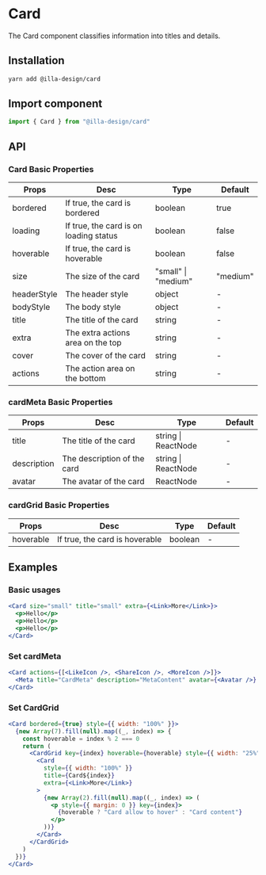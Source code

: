 # Card

The Card component classifies information into titles and details.

## Installation

```bash
yarn add @illa-design/card
```

## Import component

```jsx
import { Card } from "@illa-design/card"
```

## API

### Card Basic Properties

| Props       | Desc                                   | Type                | Default  |
| ----------- | -------------------------------------- | ------------------- | -------- |
| bordered    | If true, the card is bordered          | boolean             | true     |
| loading     | If true, the card is on loading status | boolean             | false    |
| hoverable   | If true, the card is hoverable         | boolean             | false    |
| size        | The size of the card                   | "small" \| "medium" | "medium" |
| headerStyle | The header style                       | object              | -        |
| bodyStyle   | The body style                         | object              | -        |
| title       | The title of the card                  | string              | -        |
| extra       | The extra actions area on the top      | string              | -        |
| cover       | The cover of the card                  | string              | -        |
| actions     | The action area on the bottom          | string              | -        |

### cardMeta Basic Properties

| Props       | Desc                        | Type                | Default |
| ----------- | --------------------------- | ------------------- | ------- |
| title       | The title of the card       | string \| ReactNode | -       |
| description | The description of the card | string \| ReactNode | -       |
| avatar      | The avatar of the card      | ReactNode           | -       |

### cardGrid Basic Properties

| Props     | Desc                           | Type    | Default |
| --------- | ------------------------------ | ------- | ------- |
| hoverable | If true, the card is hoverable | boolean | -       |

## Examples

### Basic usages

```jsx
<Card size="small" title="small" extra={<Link>More</Link>}>
  <p>Hello</p>
  <p>Hello</p>
  <p>Hello</p>
</Card>
```

### Set cardMeta

```jsx
<Card actions={[<LikeIcon />, <ShareIcon />, <MoreIcon />]}>
  <Meta title="CardMeta" description="MetaContent" avatar={<Avatar />} />
</Card>
```

### Set CardGrid

```jsx
<Card bordered={true} style={{ width: "100%" }}>
  {new Array(7).fill(null).map((_, index) => {
    const hoverable = index % 2 === 0
    return (
      <CardGrid key={index} hoverable={hoverable} style={{ width: "25%" }}>
        <Card
          style={{ width: "100%" }}
          title={Card${index}}
          extra={<Link>More</Link>}
        >
          {new Array(2).fill(null).map((_, index) => (
            <p style={{ margin: 0 }} key={index}>
              {hoverable ? "Card allow to hover" : "Card content"}
            </p>
          ))}
        </Card>
      </CardGrid>
    )
  })}
</Card>
```
